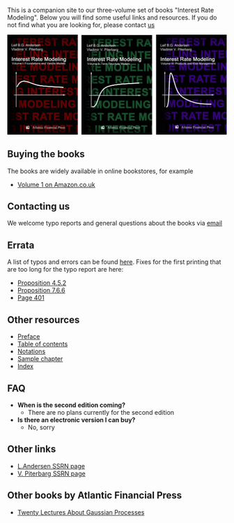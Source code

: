 <!--# Interest Rate Modeling 
## By Leif Andersen and Vladimir Piterbarg-->

This is a companion site to our three-volume set of books "Interest Rate Modeling". Below you will find  some useful links and  resources. If you do not find what you are looking for, please contact [us](mailto:authors@andersen-piterbarg-book.com)

![](./images/Covers_Black_v1.jpg)

## Buying the books
The books are widely available in online bookstores, for example
* [Volume 1 on Amazon.co.uk](https://www.amazon.co.uk/dp/0984422102)

## Contacting us
We welcome typo reports and general questions about the books via [email](mailto:authors@andersen-piterbarg-book.com)

## Errata
A list of typos and errors can be found [here](./media/TypoReport.xls). Fixes for the first printing that are too long for the typo report are here:
* [Proposition 4.5.2](./media/Prop_4_5_2_Fixed.pdf)
* [Proposition 7.6.6](./media/Proposition766Fixed.pdf)
* [Page 401](./media/p401-fixed.pdf)

## Other resources
* [Preface](./media/preface-20100817.pdf)
* [Table of contents](./media/toc-20100817.pdf)
* [Notations](./media/Notations.pdf)
* [Sample chapter](./media/Ch15_LMM1_Sample.pdf)
* [Index](./media/index_20100806.pdf)

## FAQ
* __When is the second edition coming?__
    * There are no plans currently for the second edition
* __Is there an electronic version I can buy?__
    * No, sorry


## Other links
* [L.Andersen SSRN page](https://papers.ssrn.com/sol3/cf_dev/AbsByAuth.cfm?per_id=111031)
* [V. Piterbarg SSRN page](https://papers.ssrn.com/sol3/cf_dev/AbsByAuth.cfm?per_id=73196)

## Other books by Atlantic Financial Press
* [Twenty Lectures About Gaussian Processes](https://www.amazon.co.uk/dp/B01HC9HFTU/ref=cm_sw_em_r_mt_dp_ynJDFbMGEHZJP)